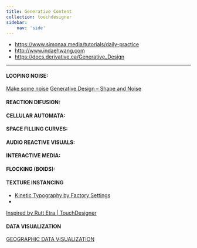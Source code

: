 ```yaml
---
title: Generative Content
collection: touchdesigner
sidebar:
    nav: 'side'
---
```



- https://www.simonaa.media/tutorials/daily-practice
- http://www.indaehwang.com
- https://docs.derivative.ca/Generative_Design
----

#### LOOPING NOISE: ####

[Make some noise](https://matthewragan.com/make-some-noise-sf-2017-touchdesigner/)
[Generative Design – Shape and Noise](https://matthewragan.com/2015/03/29/thp-494-598-generative-design-shape-and-noise-touchdesigner/)

#### REACTION DIFUSION:  ####


#### CELLULAR AUTOMATA: ####


#### SPACE FILLING CURVES: ####


#### AUDIO REACTIVE VISUALS: ####


#### INTERACTIVE MEDIA: ####


#### FLOCKING (BOIDS): ####
#### TEXTURE INSTANCING ####
- [Kinetic Typography by Factory Settings][KineticTypo]
- 
[Inspired by Rutt Etra | TouchDesigner](https://matthewragan.com/2014/04/27/inspired-by-rutt-etra-touchdesigner/)

#### DATA VISUALIZATION ####
[GEOGRAPHIC DATA VISUALIZATION][MARY FRANCK]

[MARY FRANCK]: https://www.youtube.com/watch?v=0cv37IFJRxg&list=PLSqkC3f_BStw7EyXgUyZ0SyAv8qbvwrUj&index=7
[KineticTypo]: https://www.youtube.com/watch?v=zrA9gaCymjM&feature=youtu.be
